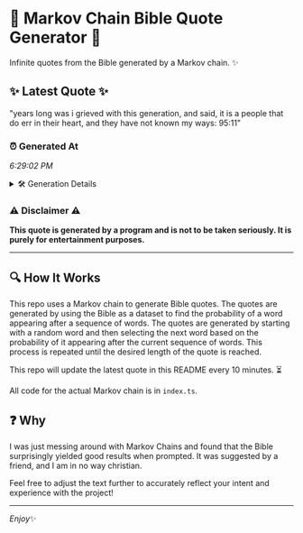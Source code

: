 # 📖 Markov Chain Bible Quote Generator 📖

Infinite quotes from the Bible generated by a Markov chain. ✨

## ✨ Latest Quote ✨
"years long was i grieved with this generation, and said, it is a people that do err in their heart, and they have not known my ways: 95:11"

### ⏰ Generated At
*6:29:02 PM*

<details>
    <summary>🛠️ Generation Details</summary>
    <p>
        <strong>🌱 Seed:</strong> years<br>
        <strong>🔄 Iterations:</strong> 27<br>
        <strong>📜 Context History:</strong><br>[ years ]: long<br>[ years, long ]: was<br>[ years, long, was ]: i<br>[ years, long, was, i ]: grieved<br>[ years, long, was, i, grieved ]: with<br>[ years, long, was, i, grieved, with ]: this<br>[ long, was, i, grieved, with, this ]: generation,<br>[ was, i, grieved, with, this, generation, ]: and<br>[ i, grieved, with, this, generation,, and ]: said,<br>[ grieved, with, this, generation,, and, said, ]: it<br>[ with, this, generation,, and, said,, it ]: is<br>[ this, generation,, and, said,, it, is ]: a<br>[ generation,, and, said,, it, is, a ]: people<br>[ and, said,, it, is, a, people ]: that<br>[ said,, it, is, a, people, that ]: do<br>[ it, is, a, people, that, do ]: err<br>[ is, a, people, that, do, err ]: in<br>[ a, people, that, do, err, in ]: their<br>[ people, that, do, err, in, their ]: heart,<br>[ that, do, err, in, their, heart, ]: and<br>[ do, err, in, their, heart,, and ]: they<br>[ err, in, their, heart,, and, they ]: have<br>[ in, their, heart,, and, they, have ]: not<br>[ their, heart,, and, they, have, not ]: known<br>[ heart,, and, they, have, not, known ]: my<br>[ and, they, have, not, known, my ]: ways:<br>[ they, have, not, known, my, ways: ]: 95:11<br>
    </p>
</details>

### ⚠️ Disclaimer ⚠️
**This quote is generated by a program and is not to be taken seriously. It is purely for entertainment purposes.**

---

## 🔍 How It Works

This repo uses a Markov chain to generate Bible quotes. The quotes are generated by using the Bible as a dataset to find the probability of a word appearing after a sequence of words. The quotes are generated by starting with a random word and then selecting the next word based on the probability of it appearing after the current sequence of words. This process is repeated until the desired length of the quote is reached.

This repo will update the latest quote in this README every 10 minutes. ⏳

All code for the actual Markov chain is in `index.ts`.

## ❓ Why

I was just messing around with Markov Chains and found that the Bible surprisingly yielded good results when prompted. 
It was suggested by a friend, and I am in no way christian.

Feel free to adjust the text further to accurately reflect your intent and experience with the project!

---

*Enjoy*✨
